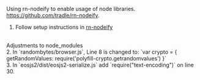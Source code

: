 Using rn-nodeify to enable usage of node libraries. https://github.com/tradle/rn-nodeify.

1. Follow setup instructions in [rn-nodeify](https://github.com/tradle/rn-nodeify)
<br/>
Adjustments to node_modules
<br/>
2. In `randombytes/browser.js`, Line 8 is changed to:
`var crypto = { getRandomValues: require('polyfill-crypto.getrandomvalues') }`
<br/>
3. In `eosjs2/dist/eosjs2-serialize.js` add `require("text-encoding")` on line 30.

